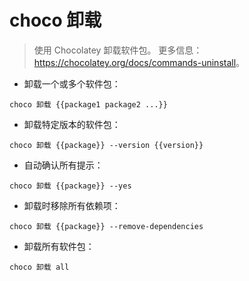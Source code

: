 # choco 卸载

> 使用 Chocolatey 卸载软件包。
> 更多信息：<https://chocolatey.org/docs/commands-uninstall>。

- 卸载一个或多个软件包：

`choco 卸载 {{package1 package2 ...}}`

- 卸载特定版本的软件包：

`choco 卸载 {{package}} --version {{version}}`

- 自动确认所有提示：

`choco 卸载 {{package}} --yes`

- 卸载时移除所有依赖项：

`choco 卸载 {{package}} --remove-dependencies`

- 卸载所有软件包：

`choco 卸载 all`